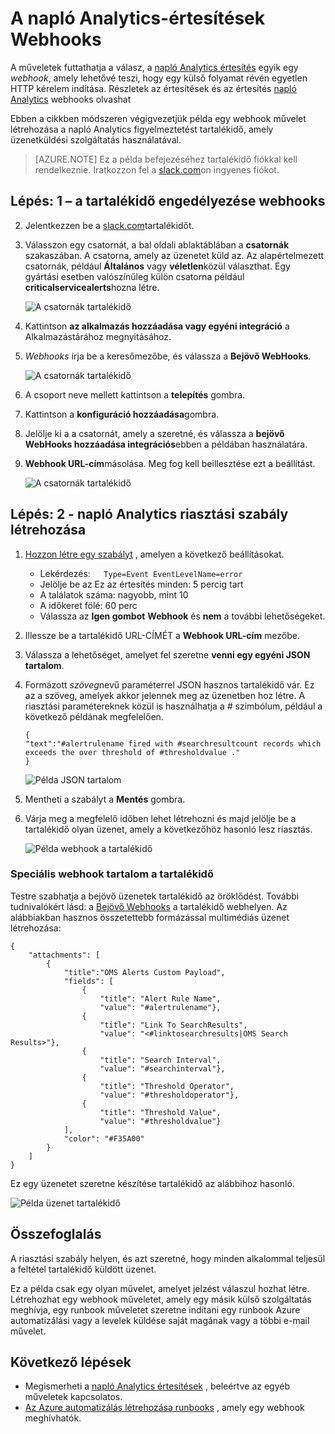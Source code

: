 <properties
   pageTitle="Log Analytics riasztási webhook minta"
   description="A műveletek futtathatja a kérdésre adott választ egy napló Analytics-értesítés egyik egy *webhook*, amely lehetővé teszi, hogy egy külső folyamat révén egyetlen HTTP kérelem indítása. Példa egy webhook művelet létrehozása a napló Analytics figyelmeztetést tartalékidő használatával az alábbiakban ismertetjük."
   services="log-analytics"
   documentationCenter=""
   authors="bwren"
   manager="jwhit"
   editor="tysonn" />
<tags
   ms.service="log-analytics"
   ms.devlang="na"
   ms.topic="article"
   ms.tgt_pltfrm="na"
   ms.workload="infrastructure-services"
   ms.date="10/27/2016"
   ms.author="bwren" />

# <a name="webhooks-in-log-analytics-alerts"></a>A napló Analytics-értesítések Webhooks

A műveletek futtathatja a válasz, a [napló Analytics értesítés](log-analytics-alerts.md) egyik egy *webhook*, amely lehetővé teszi, hogy egy külső folyamat révén egyetlen HTTP kérelem indítása.  Részletek az értesítések és az értesítés [napló Analytics](log-analytics-alerts.md) webhooks olvashat

Ebben a cikkben módszeren végigvezetjük példa egy webhook művelet létrehozása a napló Analytics figyelmeztetést tartalékidő, amely üzenetküldési szolgáltatás használatával.

>[AZURE.NOTE] Ez a példa befejezéséhez tartalékidő fiókkal kell rendelkeznie.  Iratkozzon fel a [slack.com](http://slack.com)on ingyenes fiókot.

## <a name="step-1---enable-webhooks-in-slack"></a>Lépés: 1 – a tartalékidő engedélyezése webhooks
2.  Jelentkezzen be a [slack.com](http://slack.com)tartalékidőt.
3.  Válasszon egy csatornát, a bal oldali ablaktáblában a **csatornák** szakaszában.  A csatorna, amely az üzenetet küld az.  Az alapértelmezett csatornák, például **Általános** vagy **véletlen**közül választhat.  Egy gyártási esetben valószínűleg külön csatorna például **criticalservicealerts**hozna létre. <br>

    ![A csatornák tartalékidő](media/log-analytics-alerts-webhooks/oms-webhooks01.png)

3. Kattintson **az alkalmazás hozzáadása vagy egyéni integráció** a Alkalmazástárához megnyitásához.
3.  *Webhooks* írja be a keresőmezőbe, és válassza a **Bejövő WebHooks**. <br>

    ![A csatornák tartalékidő](media/log-analytics-alerts-webhooks/oms-webhooks02.png)

4.  A csoport neve mellett kattintson a **telepítés** gombra.
5.  Kattintson a **konfiguráció hozzáadása**gombra.
6.  Jelölje ki a a csatornát, amely a szeretné, és válassza a **bejövő WebHooks hozzáadása integrációs**ebben a példában használatára.  
6. **Webhook URL-cím**másolása.  Meg fog kell beillesztése ezt a beállítást. <br>

    ![A csatornák tartalékidő](media/log-analytics-alerts-webhooks/oms-webhooks05.png)

## <a name="step-2---create-alert-rule-in-log-analytics"></a>Lépés: 2 - napló Analytics riasztási szabály létrehozása
1.  [Hozzon létre egy szabályt](log-analytics-alerts.md) , amelyen a következő beállításokat.
    - Lekérdezés:```    Type=Event EventLevelName=error ```
    - Jelölje be az Ez az értesítés minden: 5 percig tart
    - A találatok száma: nagyobb, mint 10
    - A időkeret fölé: 60 perc
    - Válassza az **Igen gombot** **Webhook** és **nem** a további lehetőségeket.
7. Illessze be a tartalékidő URL-CÍMÉT a **Webhook URL-cím** mezőbe.
8. Válassza a lehetőséget, amelyet fel szeretne **venni egy egyéni JSON tartalom**.
9. Formázott *szöveg*nevű paraméterrel JSON hasznos tartalékidő vár.  Ez az a szöveg, amelyek akkor jelennek meg az üzenetben hoz létre.  A riasztási paramétereknek közül is használhatja a *#* szimbólum, például a következő példának megfelelően.

    ```
    {
    "text":"#alertrulename fired with #searchresultcount records which exceeds the over threshold of #thresholdvalue ."
    }
    ```

    ![Példa JSON tartalom](media/log-analytics-alerts-webhooks/oms-webhooks07.png)

9.  Mentheti a szabályt a **Mentés** gombra.

10. Várja meg a megfelelő időben lehet létrehozni és majd jelölje be a tartalékidő olyan üzenet, amely a következőhöz hasonló lesz riasztás.

    ![Példa webhook a tartalékidő](media/log-analytics-alerts-webhooks/oms-webhooks08.png)


### <a name="advanced-webhook-payload-for-slack"></a>Speciális webhook tartalom a tartalékidő

Testre szabhatja a bejövő üzenetek tartalékidő az öröklődést. További tudnivalókért lásd: a [Bejövő Webhooks](https://api.slack.com/incoming-webhooks) a tartalékidő webhelyen. Az alábbiakban hasznos összetettebb formázással multimédiás üzenet létrehozása:

    {
        "attachments": [
            {
                "title":"OMS Alerts Custom Payload",
                "fields": [
                    {
                        "title": "Alert Rule Name",
                        "value": "#alertrulename"},
                    {
                        "title": "Link To SearchResults",
                        "value": "<#linktosearchresults|OMS Search Results>"},
                    {
                        "title": "Search Interval",
                        "value": "#searchinterval"},
                    {
                        "title": "Threshold Operator",
                        "value": "#thresholdoperator"},
                    {
                        "title": "Threshold Value",
                        "value": "#thresholdvalue"}
                ],
                "color": "#F35A00"
            }
        ]
    }


Ez egy üzenetet szeretne készítése tartalékidő az alábbihoz hasonló.

![Példa üzenet tartalékidő](media/log-analytics-alerts-webhooks/oms-webhooks09.png)

## <a name="summary"></a>Összefoglalás

A riasztási szabály helyen, és azt szeretné, hogy minden alkalommal teljesül a feltétel tartalékidő küldött üzenet.  

Ez a példa csak egy olyan művelet, amelyet jelzést válaszul hozhat létre.  Létrehozhat egy webhook műveletet, amely egy másik külső szolgáltatás meghívja, egy runbook műveletet szeretne indítani egy runbook Azure automatizálási vagy a levelek küldése saját magának vagy a többi e-mail művelet.   

## <a name="next-steps"></a>Következő lépések

- Megismerheti a [napló Analytics értesítések](log-analytics-alerts.md) , beleértve az egyéb műveletek kapcsolatos.
- [Az Azure automatizálás létrehozása runbooks](../automation/automation-webhooks.md) , amely egy webhook meghívhatók.
